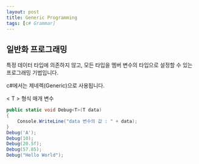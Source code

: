 ```yaml
---
layout: post
title: Generic Programming
tags: [c# Grammar]
---
```


## 일반화 프로그래밍

특정 데이터 타입에 의존하지 않고, 모든 타입을 멤버 변수의
타입으로 설정할 수 있는 프로그래밍 기법입니다.

c#에서는 제네렉(Generic)으로 사용됩니다.

< T > 형식 매개 변수
~~~c#
public static void Debug<T>(T data)
{
    Console.WriteLine("data 변수의 값 : " + data);
}
Debug('A');
Debug(10);
Debug(20.5f);
Debug(57.85);
Debug("Hello World");
~~~


